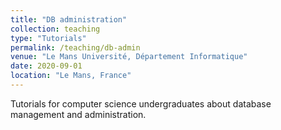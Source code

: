 ```yaml
---
title: "DB administration"
collection: teaching
type: "Tutorials"
permalink: /teaching/db-admin
venue: "Le Mans Université, Département Informatique"
date: 2020-09-01
location: "Le Mans, France"
---
```


Tutorials for computer science undergraduates about database management and administration.
